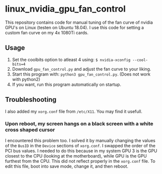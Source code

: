 # linux_nvidia_gpu_fan_control
This repository contains code for manual tuning of the fan curve of nvidia GPU's on Linux (testen on Ubuntu 18.04). I use this code for setting a custom fan curve on my 4x 1080Ti cards. 

## Usage
1. Set the coolbits option to atleast 4 using: `$ nvidia-xconfig --cool-bits=4`
2. Download `gpu_fan_control.py` and adjust the fan curve to your liking. 
3. Start this program with: `python3 gpu_fan_control.py`. (Does not work with python2)
3. If you want, run this program automatically on startup. 

## Troubleshooting
I also added my `xorg.conf` file from `/etc/X11`. You may find it usefull. 

### Upon reboot, my screen hangs on a black screen with a white cross shaped cursor
I encountered this problem too. I solved it by manually changing the values of the `BusID` in the `Device` sections of `xorg.conf`. I swapped the order of the PCI bus values. I needed to do this because in my system GPU 3 is the GPU closest to the CPU (looking at the motherboard), while GPU is the GPU furthest from the CPU. This did not reflect properly in the `xorg.conf` file. To edit this file, boot into save mode, change it, and then reboot.
